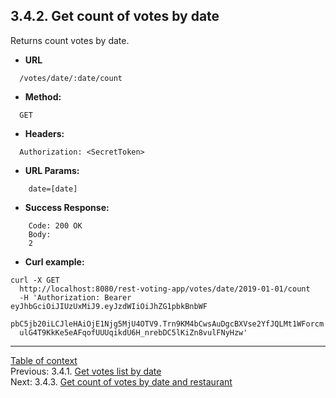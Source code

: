 **3.4.2. Get count of votes by date**
----
Returns count votes by date.
* **URL** 
```
  /votes/date/:date/count
```
* **Method:**
```
  GET
```
 
* **Headers:**
```
  Authorization: <SecretToken>
```
* **URL Params:**
```
    date=[date]
```
* **Success Response:**
```
    Code: 200 OK
    Body:
    2
``` 
* **Curl example:**
```
curl -X GET 
  http://localhost:8080/rest-voting-app/votes/date/2019-01-01/count 
  -H 'Authorization: Bearer eyJhbGciOiJIUzUxMiJ9.eyJzdWIiOiJhZG1pbkBnbWF
  pbC5jb20iLCJleHAiOjE1Njg5MjU4OTV9.Trn9KM4bCwsAuDgcBXVse2YfJQLMt1WForcm
  ulG4T9KkKe5eAFqofUUUqikdU6H_nrebDC5lKiZn8vulFNyHzw'
```
----
[Table of context](api.md) \
Previous: 3.4.1. [Get votes list by date](3_4_1.md) \
Next: 3.4.3. [Get count of votes by date and restaurant](3_4_3.md)